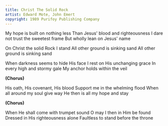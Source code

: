 ```yaml
---
title: Christ The Solid Rock
artist: Edward Mote, John Emert
copyright: 1989 Purifoy Publishing Company
---
```


My hope is built on nothing less
Than Jesus' blood and righteousness
I dare not trust the sweetest frame
But wholly lean on Jesus' name

On Christ the solid Rock I stand
All other ground is sinking sand
All other ground is sinking sand

When darkness seems to hide His face
I rest on His unchanging grace
In every high and stormy gale
My anchor holds within the veil

<strong>(Chorus)</strong>

His oath, His covenant, His blood
Support me in the whelming flood
When all around my soul give way
He then is all my hope and stay

<strong>(Chorus)</strong>

When He shall come with trumpet sound
O may I then in Him be found
Dressed in His righteousness alone
Faultless to stand before the throne










